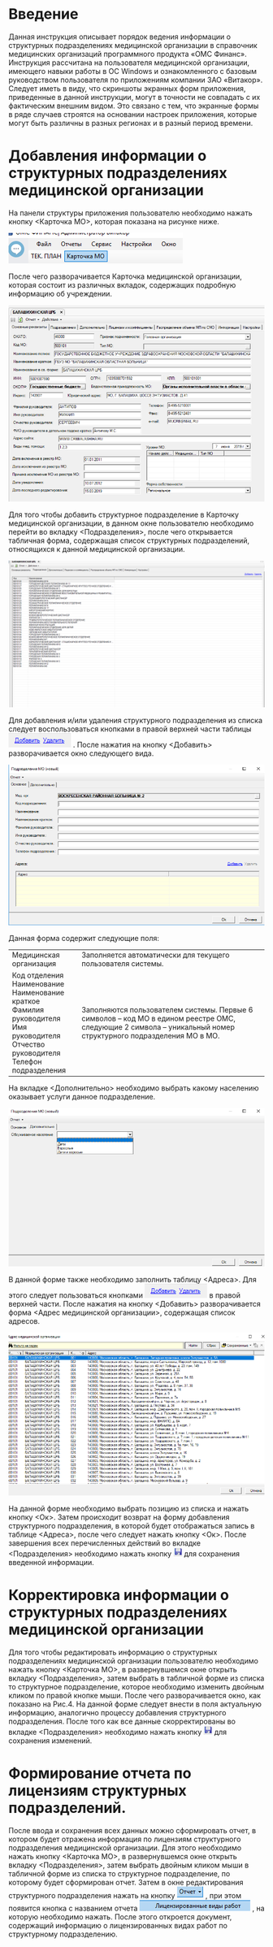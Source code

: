 <!-- TITLE: Ведение информации о структурных подразделениях медицинской организации -->
<!-- SUBTITLE: Рабочая инструкция -->

# Введение

Данная инструкция описывает порядок ведения информации о структурных подразделениях медицинской организации в справочник медицинских организаций программного продукта «ОМС Финанс».
Инструкция рассчитана на пользователя медицинской организации, имеющего навыки работы в ОС Windows и ознакомленного с базовым руководством пользователя по приложениям компании ЗАО «Витакор».
Следует иметь в виду, что скриншоты экранных форм приложения, приведенные в данной инструкции, могут в точности не совпадать с их фактическим внешним видом. Это связано с тем, что экранные формы в ряде случаев строятся на основании настроек приложения, которые могут быть различны в разных регионах и в разный период времени.

# Добавления информации о структурных подразделениях медицинской организации

На панели структуры приложения пользователю необходимо нажать кнопку <Карточка МО>, которая показана на рисунке ниже. 

![1](/uploads/005/1.png "1")

После чего разворачивается Карточка медицинской организации, которая состоит из различных вкладок, содержащих подробную информацию об учреждении.

![2](/uploads/005/2.png "2")

Для того чтобы добавить структурное подразделение в Карточку медицинской организации, в данном окне пользователю необходимо перейти во вкладку <Подразделения>, после чего открывается табличная форма, содержащая список структурных подразделений, относящихся к данной медицинской организации.

![3](/uploads/005/3.png "3")



Для добавления и/или удаления структурного подразделения из списка следует воспользоваться кнопками в правой верхней части таблицы  ![4 7](/uploads/005/4-7.png "4 7")  .
После нажатия на кнопку <Добавить> разворачивается окно следующего вида.

![5](/uploads/005/5.png "5")


Данная форма содержит следующие поля:

| |  |
| ------------- | ------------- |
|Медицинская организация|Заполняется автоматически для текущего пользователя системы.|
|Код отделения<br> Наименование<br> Наименование краткое<br> Фамилия руководителя<br> Имя руководителя<br> Отчество руководителя<br> Телефон подразделения|Заполняются пользователем системы. Первые 6 символов – код МО в едином реестре ОМС, следующие 2 символа – уникальный номер структурного подразделения МО в МО.|

На вкладке <Дополнительно> необходимо выбрать какому населению оказывает услуги данное подразделение.

![6](/uploads/005/6.png "6")


В данной форме также необходимо заполнить таблицу <Адреса>. Для этого следует пользоваться кнопками ![4 7](/uploads/005/4-7.png "4 7")   в правой верхней части. После нажатия на кнопку <Добавить> разворачивается форма <Адрес медицинской организации>, содержащая список адресов.

![8](/uploads/005/8.png "8")


На данной форме необходимо выбрать позицию из списка и нажать кнопку <Ок>. 
Затем происходит возврат на форму добавления структурного подразделения, в которой будет отображаться запись в таблице <Адреса>, после чего следует нажать кнопку <Ок>. 
После завершения всех перечисленных действий во вкладке <Подразделения> необходимо нажать кнопку ![9 10](/uploads/005/9-10.png "9 10")  для сохранения введенной информации.

# Корректировка информации о структурных подразделениях медицинской организации


Для того чтобы редактировать информацию о структурных подразделениях медицинской организации пользователю необходимо нажать кнопку <Карточка МО>, в развернувшемся окне открыть вкладку <Подразделения>, затем выбрать в табличной форме из списка то структурное подразделение, которое необходимо изменить двойным кликом по правой кнопке мыши. После чего разворачивается окно, как показано на Рис.4. На данной форме следует внести в поля актуальную информацию, аналогично процессу добавления структурного подразделения. После того как все данные скорректированы во вкладке <Подразделения> необходимо нажать кнопку ![9 10](/uploads/005/9-10.png "9 10")  для сохранения изменений.

# Формирование отчета по лицензиям структурных подразделений.



 После ввода и сохранения всех данных можно сформировать отчет, в котором будет отражена информация по лицензиям структурного подразделения медицинской организации. Для этого необходимо нажать кнопку <Карточка МО>, в развернувшемся окне открыть вкладку <Подразделения>, затем выбрать двойным кликом мыши в табличной форме из списка то структурное подразделение, по которому будет сформирован отчет.  Затем в окне редактирования структурного подразделения нажать на кнопку ![11](/uploads/005/11.png "11")  , при этом появится кнопка с названием отчета ![12](/uploads/005/12.png "12") , на которую необходимо нажать. После этого откроется документ, содержащий информацию о лицензированных видах работ по структурному подразделению.

